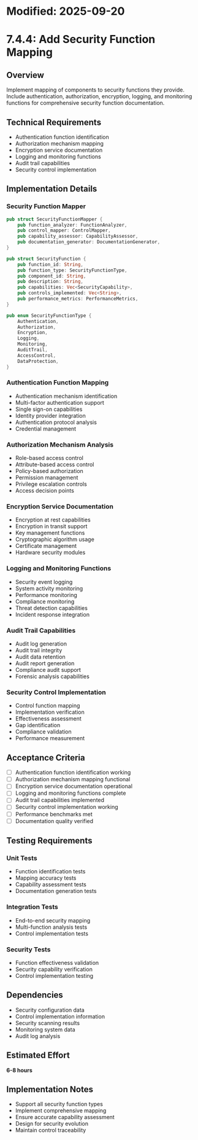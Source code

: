# Modified: 2025-09-20

# 7.4.4: Add Security Function Mapping

## Overview
Implement mapping of components to security functions they provide. Include authentication, authorization, encryption, logging, and monitoring functions for comprehensive security function documentation.

## Technical Requirements
- Authentication function identification
- Authorization mechanism mapping
- Encryption service documentation
- Logging and monitoring functions
- Audit trail capabilities
- Security control implementation

## Implementation Details

### Security Function Mapper
```rust
pub struct SecurityFunctionMapper {
    pub function_analyzer: FunctionAnalyzer,
    pub control_mapper: ControlMapper,
    pub capability_assessor: CapabilityAssessor,
    pub documentation_generator: DocumentationGenerator,
}

pub struct SecurityFunction {
    pub function_id: String,
    pub function_type: SecurityFunctionType,
    pub component_id: String,
    pub description: String,
    pub capabilities: Vec<SecurityCapability>,
    pub controls_implemented: Vec<String>,
    pub performance_metrics: PerformanceMetrics,
}

pub enum SecurityFunctionType {
    Authentication,
    Authorization,
    Encryption,
    Logging,
    Monitoring,
    AuditTrail,
    AccessControl,
    DataProtection,
}
```

### Authentication Function Mapping
- Authentication mechanism identification
- Multi-factor authentication support
- Single sign-on capabilities
- Identity provider integration
- Authentication protocol analysis
- Credential management

### Authorization Mechanism Analysis
- Role-based access control
- Attribute-based access control
- Policy-based authorization
- Permission management
- Privilege escalation controls
- Access decision points

### Encryption Service Documentation
- Encryption at rest capabilities
- Encryption in transit support
- Key management functions
- Cryptographic algorithm usage
- Certificate management
- Hardware security modules

### Logging and Monitoring Functions
- Security event logging
- System activity monitoring
- Performance monitoring
- Compliance monitoring
- Threat detection capabilities
- Incident response integration

### Audit Trail Capabilities
- Audit log generation
- Audit trail integrity
- Audit data retention
- Audit report generation
- Compliance audit support
- Forensic analysis capabilities

### Security Control Implementation
- Control function mapping
- Implementation verification
- Effectiveness assessment
- Gap identification
- Compliance validation
- Performance measurement

## Acceptance Criteria
- [ ] Authentication function identification working
- [ ] Authorization mechanism mapping functional
- [ ] Encryption service documentation operational
- [ ] Logging and monitoring functions complete
- [ ] Audit trail capabilities implemented
- [ ] Security control implementation working
- [ ] Performance benchmarks met
- [ ] Documentation quality verified

## Testing Requirements

### Unit Tests
- Function identification tests
- Mapping accuracy tests
- Capability assessment tests
- Documentation generation tests

### Integration Tests
- End-to-end security mapping
- Multi-function analysis tests
- Control implementation tests

### Security Tests
- Function effectiveness validation
- Security capability verification
- Control implementation testing

## Dependencies
- Security configuration data
- Control implementation information
- Security scanning results
- Monitoring system data
- Audit log analysis

## Estimated Effort
**6-8 hours**

## Implementation Notes
- Support all security function types
- Implement comprehensive mapping
- Ensure accurate capability assessment
- Design for security evolution
- Maintain control traceability

